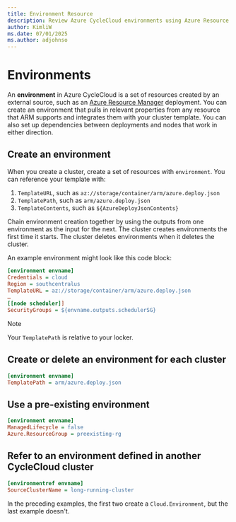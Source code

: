 ```yaml
---
title: Environment Resource
description: Review Azure CycleCloud environments using Azure Resource Manager. Create or delete an environment for each cluster, use a preexisting environment, and more.
author: KimliW
ms.date: 07/01/2025
ms.author: adjohnso
---
```


# Environments

An **environment** in Azure CycleCloud is a set of resources created by an external source, such as an [Azure Resource Manager](/azure/azure-resource-manager/resource-group-overview) deployment. ​You can create an environment that pulls in relevant properties from any resource that ARM supports and integrates them with your cluster template. You can also set up dependencies between deployments and nodes that work in either direction.

## Create an environment

When you create a cluster, create a set of resources with `environment`. You can reference your template with:

1. `TemplateURL`, such as `az://storage/container/arm/azure.deploy.json​`
1. `TemplatePath`, such as `arm/azure.deploy.json​`
1. `TemplateContents`, such as `${AzureDeployJsonContents}​`

Chain environment creation together by using the outputs from one environment as the input for the next. The cluster creates environments the first time it starts. The cluster deletes environments when it deletes the cluster.

An example environment might look like this code block:

``` ini
[environment envname]​
Credentials = cloud​
Region = southcentralus​
TemplateURL = az://storage/container/arm/azure.deploy.json​
…​
[[node scheduler]]​
SecurityGroups = ${envname.outputs.schedulerSG}​
```

> [!NOTE]
> Your `TemplatePath` is relative to your locker.

## Create or delete an environment for each cluster

```ini
[environment envname]​
TemplatePath = arm/azure.deploy.json​
```

## Use a pre-existing environment

```ini
[environment envname]​
ManagedLifecycle = false​
Azure.ResourceGroup = preexisting-rg​
```

## Refer to an environment defined in another CycleCloud cluster

```ini
[environmentref envname]​
SourceClusterName = long-running-cluster​
```

In the preceding examples, the first two create a `Cloud.Environment`, but the last example doesn't.
